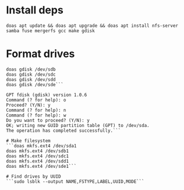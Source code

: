 # Install deps
```doas apt update && doas apt upgrade && doas apt install nfs-server samba fuse mergerfs gcc make gdisk```

# Format drives
```doas gdisk /dev/sda
doas gdisk /dev/sdb
doas gdisk /dev/sdc
doas gdisk /dev/sdd
doas gdisk /dev/sde```

GPT fdisk (gdisk) version 1.0.6
Command (? for help): o
Proceed? (Y/N): y
Command (? for help): n
Command (? for help): w
Do you want to proceed? (Y/N): y
OK; writing new GUID partition table (GPT) to /dev/sda.
The operation has completed successfully.```

# Make filesystem
```doas mkfs.ext4 /dev/sda1
doas mkfs.ext4 /dev/sdb1
doas mkfs.ext4 /dev/sdc1
doas mkfs.ext4 /dev/sdd1
doas mkfs.ext4 /dev/sde1```

# Find drives by UUID
```sudo lsblk --output NAME,FSTYPE,LABEL,UUID,MODE```
